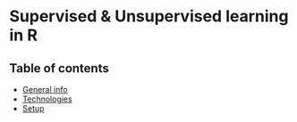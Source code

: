 # Supervised & Unsupervised learning in R

## Table of contents
* [General info](#general-info)
* [Technologies](#technologies)
* [Setup](#setup)
